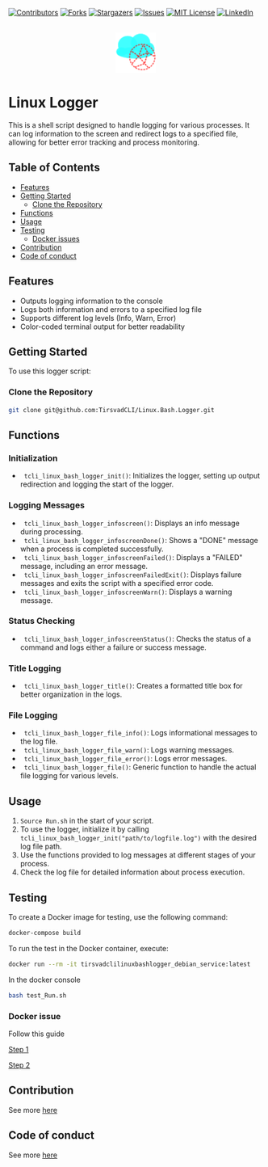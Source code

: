 [![Contributors][contributors-shield]][contributors-url]
[![Forks][forks-shield]][forks-url]
[![Stargazers][stars-shield]][stars-url]
[![Issues][issues-shield]][issues-url]
[![MIT License][license-shield]][license-url]
[![LinkedIn][linkedin-shield]][linkedin-url]

<br />
<div align="center">
    <a href="https://github.com/TirsvadCLI/Linux.Bash.Logger">
        <img src="images/logo.png" alt="Logo" width="80" height="80">
    </a>
</div>

# Linux Logger
This is a shell script designed to handle logging for various processes. It can log information to the screen and redirect logs to a specified file, allowing for better error tracking and process monitoring.

## Table of Contents
- [Features](#features)
- [Getting Started](#getting-started)
    - [Clone the Repository](#clone-the-repository)
- [Functions](#functions)
- [Usage](#usage)
- [Testing](#testing)
    - [Docker issues](#docker-issue)
- [Contribution](#contribution)
- [Code of conduct](#code-of-conduct)

## Features
- Outputs logging information to the console
- Logs both information and errors to a specified log file
- Supports different log levels (Info, Warn, Error)
- Color-coded terminal output for better readability

## Getting Started
To use this logger script:

### Clone the Repository
```bash
git clone git@github.com:TirsvadCLI/Linux.Bash.Logger.git
```

## Functions
### Initialization
- ` tcli_linux_bash_logger_init()`: Initializes the logger, setting up output redirection and logging the start of the logger.

### Logging Messages
- ` tcli_linux_bash_logger_infoscreen()`: Displays an info message during processing.
- ` tcli_linux_bash_logger_infoscreenDone()`: Shows a "DONE" message when a process is completed successfully.
- ` tcli_linux_bash_logger_infoscreenFailed()`: Displays a "FAILED" message, including an error message.
- ` tcli_linux_bash_logger_infoscreenFailedExit()`: Displays failure messages and exits the script with a specified error code.
- ` tcli_linux_bash_logger_infoscreenWarn()`: Displays a warning message.

### Status Checking
- ` tcli_linux_bash_logger_infoscreenStatus()`: Checks the status of a command and logs either a failure or success message.

### Title Logging
- ` tcli_linux_bash_logger_title()`: Creates a formatted title box for better organization in the logs.

### File Logging
- ` tcli_linux_bash_logger_file_info()`: Logs informational messages to the log file.
- ` tcli_linux_bash_logger_file_warn()`: Logs warning messages.
- ` tcli_linux_bash_logger_file_error()`: Logs error messages.
- ` tcli_linux_bash_logger_file()`: Generic function to handle the actual file logging for various levels.

## Usage
1. `Source Run.sh` in the start of your script.
2. To use the logger, initialize it by calling `tcli_linux_bash_logger_init("path/to/logfile.log")` with the desired log file path.
3. Use the functions provided to log messages at different stages of your process.
4. Check the log file for detailed information about process execution.

## Testing
To create a Docker image for testing, use the following command:
```bash
docker-compose build
```

To run the test in the Docker container, execute:
```bash
docker run --rm -it tirsvadclilinuxbashlogger_debian_service:latest
```

In the docker console
```bash
bash test_Run.sh 
```

### Docker issue

Follow this guide

[Step 1](https://docs.docker.com/engine/install/linux-postinstall/)

[Step 2](https://docs.docker.com/engine/security/rootless/)

## Contribution
See more [here](CONTRIBUTING.md)

## Code of conduct
See more [here](CODE_OF_CONDUCT.md)

<!-- MARKDOWN LINKS & IMAGES -->
<!-- https://www.markdownguide.org/basic-syntax/#reference-style-links -->

[contributors-shield]: https://img.shields.io/github/contributors/TirsvadCLI/Linux.Bash.Logger?style=for-the-badge
[contributors-url]: https://github.com/TirsvadCLI/Linux.Bash.Logger/graphs/contributors
[forks-shield]: https://img.shields.io/github/forks/TirsvadCLI/Linux.Bash.Logger?style=for-the-badge
[forks-url]: https://github.com/TirsvadCLI/Linux.Bash.Logger/network/members
[stars-shield]: https://img.shields.io/github/stars/TirsvadCLI/Linux.Bash.Logger?style=for-the-badge
[stars-url]: https://github.com/TirsvadCLI/Linux.Bash.Logger/stargazers
[issues-shield]: https://img.shields.io/github/issues/TirsvadCLI/Linux.Bash.Logger?style=for-the-badge
[issues-url]: https://github.com/TirsvadCLI/Linux.Bash.Logger/issues
[license-shield]: https://img.shields.io/github/license/TirsvadCLI/Linux.Bash.Logger?style=for-the-badge
[license-url]: https://github.com/TirsvadCLI/Linux.Bash.Logger/blob/master/LICENSE
[linkedin-shield]: https://img.shields.io/badge/-LinkedIn-black.svg?style=for-the-badge&logo=linkedin&colorB=555
[linkedin-url]: https://www.linkedin.com/in/jens-tirsvad-nielsen-13b795b9/
